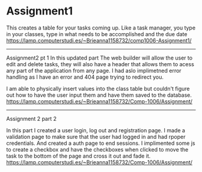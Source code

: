 # Assignment1
This creates a table for your tasks coming up. Like a task manager, you type in your classes, type in what needs to be accomplished and  the due date
https://lamp.computerstudi.es/~Brieanna1158732/comp1006-Assignment1/

-------------------------------------------------------------------------------------------------------------------

Assignment2 pt 1
In this updated part The web builder will allow the user to edit and delete tasks, they will also have a header that allows them to acess any part of the application from any page. I had aslo implimetned error handling as I have an error and 404 page trying to redirect you.

I am able to physically insert values into the class table but couldn't figure out how to have the user input them and have them saved to the database.
https://lamp.computerstudi.es/~Brieanna1158732/Comp-1006/Assignment/

--------------------------------------------------------------------------------------------------------------------

Assignment 2 part 2

In this part I created a user login, log out and registration page. I made a validation page to make sure that the user had logged in and had rpoper credentials. And created a auth page to end sessions. I implimented some js to create a checkbox and have the checkboxes when clicked to move the task to the bottom of the page and cross it out and fade it. 
https://lamp.computerstudi.es/~Brieanna1158732/Comp-1006/Assignment/
